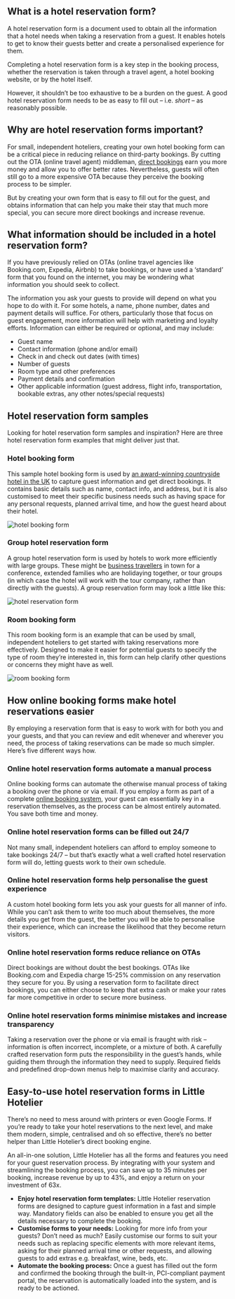 ## What is a hotel reservation form?

A hotel reservation form is a document used to obtain all the information that a hotel needs when taking a reservation from a guest. It enables hotels to get to know their guests better and create a personalised experience for them.

Completing a hotel reservation form is a key step in the booking process, whether the reservation is taken through a travel agent, a hotel booking website, or by the hotel itself.

However, it shouldn’t be too exhaustive to be a burden on the guest. A good hotel reservation form needs to be as easy to fill out – i.e. *short* – as reasonably possible.

## Why are hotel reservation forms important?

For small, independent hoteliers, creating your own hotel booking form can be a critical piece in reducing reliance on third-party bookings. By cutting out the OTA (online travel agent) middleman, [direct bookings](https://www.littlehotelier.com/blog/increase-your-revenue/the-secrets-to-getting-more-direct-bookings-for-your-small-hotel/) earn you more money and allow you to offer better rates. Nevertheless, guests will often still go to a more expensive OTA because they perceive the booking process to be simpler.

But by creating your own form that is easy to fill out for the guest, and obtains information that can help you make their stay that much more special, you can secure more direct bookings and increase revenue.

## What information should be included in a hotel reservation form?

If you have previously relied on OTAs (online travel agencies like Booking.com, Expedia, Airbnb) to take bookings, or have used a ‘standard’ form that you found on the internet, you may be wondering what information you should seek to collect.

The information you ask your guests to provide will depend on what you hope to do with it. For some hotels, a name, phone number, dates and payment details will suffice. For others, particularly those that focus on guest engagement, more information will help with marketing and loyalty efforts. Information can either be required or optional, and may include:

- Guest name
- Contact information (phone and/or email)
- Check in and check out dates (with times)
- Number of guests
- Room type and other preferences
- Payment details and confirmation
- Other applicable information (guest address, flight info, transportation, bookable extras, any other notes/special requests)

## Hotel reservation form samples

Looking for hotel reservation form samples and inspiration? Here are three hotel reservation form examples that might deliver just that.

### Hotel booking form

This sample hotel booking form is used by [an award-winning countryside hotel in the UK](https://www.littlehotelier.com/testimonials/the-blazing-donkey-hotel-little-hotelier/) to capture guest information and get direct bookings. It contains basic details such as name, contact info, and address, but it is also customised to meet their specific business needs such as having space for any personal requests, planned arrival time, and how the guest heard about their hotel.

![hotel booking form](https://www.littlehotelier.com/app/uploads/2023/05/LHDG031-blog-booking-form.jpg)

### Group hotel reservation form

A group hotel reservation form is used by hotels to work more efficiently with large groups. These might be [business travellers](https://www.littlehotelier.com/blog/running-your-property/how-to-attract-business-travelers-to-your-small-property-or-bed-breakfast/) in town for a conference, extended families who are holidaying together, or tour groups (in which case the hotel will work with the tour company, rather than directly with the guests). A group reservation form may look a little like this: 

![hotel reservation form](https://www.littlehotelier.com/app/uploads/2023/05/LHDG031-blog-group-hotel-reservation-form.jpg)

### Room booking form

This room booking form is an example that can be used by small, independent hoteliers to get started with taking reservations more effectively. Designed to make it easier for potential guests to specify the type of room they’re interested in, this form can help clarify other questions or concerns they might have as well.

![room booking form](https://www.littlehotelier.com/app/uploads/2023/05/LHDG031-blog-room-booking-form.jpg)

## How online booking forms make hotel reservations easier

By employing a reservation form that is easy to work with for both you and your guests, and that you can review and edit whenever and wherever you need, the process of taking reservations can be made so much simpler. Here’s five different ways how.

### Online hotel reservation forms automate a manual process

Online booking forms can automate the otherwise manual process of taking a booking over the phone or via email. If you employ a form as part of a complete [online booking system](https://www.littlehotelier.com/online-booking-system/), your guest can essentially key in a reservation themselves, as the process can be almost entirely automated. You save both time and money.

### Online hotel reservation forms can be filled out 24/7

Not many small, independent hoteliers can afford to employ someone to take bookings 24/7 – but that’s exactly what a well crafted hotel reservation form will do, letting guests work to their own schedule.

### Online hotel reservation forms help personalise the guest experience

A custom hotel booking form lets you ask your guests for all manner of info. While you can’t ask them to write too much about themselves, the more details you get from the guest, the better you will be able to personalise their experience, which can increase the likelihood that they become return visitors.

### Online hotel reservation forms reduce reliance on OTAs

Direct bookings are without doubt the best bookings. OTAs like Booking.com and Expedia charge 15-25% commission on any reservation they secure for you. By using a reservation form to facilitate direct bookings, you can either choose to keep that extra cash or make your rates far more competitive in order to secure more business.

### Online hotel reservation forms minimise mistakes and increase transparency

Taking a reservation over the phone or via email is fraught with risk – information is often incorrect, incomplete, or a mixture of both. A carefully crafted reservation form puts the responsibility in the guest’s hands, while guiding them through the information they need to supply. Required fields and predefined drop-down menus help to maximise clarity and accuracy.

## Easy-to-use hotel reservation forms in Little Hotelier

There’s no need to mess around with printers or even Google Forms. If you’re ready to take your hotel reservations to the next level, and make them modern, simple, centralised and oh so effective, there’s no better helper than Little Hotelier’s direct booking engine.

An all-in-one solution, Little Hotelier has all the forms and features you need for your guest reservation process. By integrating with your system and streamlining the booking process, you can save up to 35 minutes per booking, increase revenue by up to 43%, and enjoy a return on your investment of 63x.

- **Enjoy hotel reservation form templates:** Little Hotelier reservation forms are designed to capture guest information in a fast and simple way. Mandatory fields can also be enabled to ensure you get all the details necessary to complete the booking.
- **Customise forms to your needs:** Looking for more info from your guests? Don’t need as much? Easily customise our forms to suit your needs such as replacing specific elements with more relevant items, asking for their planned arrival time or other requests, and allowing guests to add extras e.g. breakfast, wine, beds, etc.
- **Automate the booking process:** Once a guest has filled out the form and confirmed the booking through the built-in, PCI-compliant payment portal, the reservation is automatically loaded into the system, and is ready to be actioned.